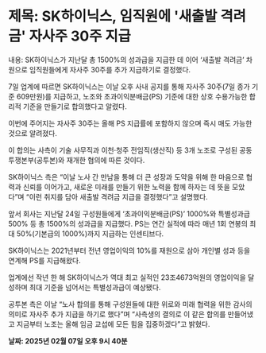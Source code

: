 # **제목: SK하이닉스, 임직원에 '새출발 격려금' 자사주 30주 지급**

  내용: SK하이닉스가 지난달 총 1500%의 성과급을 지급한 데 이어 ‘새출발 격려금’ 차원으로 임직원들에게 자사주 30주를 추가 지급하기로 결정했다.

7일 업계에 따르면 SK하이닉스는 이날 오후 사내 공지를 통해 자사주 30주(7일 종가 기준 609만원)를 지급하고, 노조와 초과이익분배금(PS) 기준에 대한 상호 수용가능한 합리적 기준을 만들기로 합의했다고 알렸다.

이번에 주어지는 자사주 30주는 올해 PS 지급률에 포함하지 않으며 즉시 매도 가능한 것으로 알려졌다.

이 합의는 사측이 기술 사무직과 이천·청주 전임직(생산직) 등 3개 노조로 구성된 공동투쟁본부(공투본)와 재개한 협의에 따른 것이다.

SK하이닉스 측은 “이날 노사 간 만남을 통해 더 큰 성장과 도약을 위해 한 마음으로 협력과 신뢰를 이어가고, 새로운 미래를 만들기 위한 노력을 함께 하자는 데 뜻을 모았다”며 “이런 취지를 담아 새출발 격려금 지급을 결정했다”고 설명했다.

앞서 회사는 지난달 24일 구성원들에게 ‘초과이익분배금(PS)’ 1000%와 특별성과급 500% 등 총 1500%의 성과급을 지급했다. PS는 연간 실적에 따라 매년 1회 연봉의 최대 50%(기본급의 1000%)까지 지급하는 인센티브다.

SK하이닉스는 2021년부터 전년 영업이익의 10%를 재원으로 삼아 개인별 성과 등을 연계해 PS를 지급해왔다.

업계에선 작년 한 해 SK하이닉스가 역대 최고 실적인 23조4673억원의 영업이익을 달성하며 최대 기준을 넘어서는 특별성과급이 예상됐다.

공투본 측은 이날 “노사 합의를 통해 구성원들에 대한 위로와 미래 협력을 위한 감사의 의미로 자사주 추가 지급을 하기로 했다”며 “사측생의 결의로 이 같은 합의를 만들어냈고 지금부터 노조는 올해 임금 교섭에 모든 힘을 집중하겠다”고 밝혔다.

  **날짜: 2025년 02월 07일 오후 9시 40분**